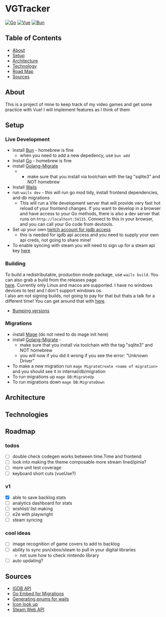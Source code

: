 # VGTracker

[![Go](https://img.shields.io/badge/go-1.24-blue.svg?logo=go)](https://go.dev/)
[![Vue](https://img.shields.io/badge/vue-3.5-green.svg?logo=Vue.js)](https://vuejs.org/)
[![Bun](https://img.shields.io/badge/bun-1.2.4-orange.svg?logo=bun)](https://github.com/oven-sh/bun)

## Table of Contents

- [About](https://github.com/Stegnerd/vgtracker#about)
- [Setup](https://github.com/Stegnerd/vgtracker#setup)
- [Architecture](https://github.com/Stegnerd/vgtracker#architecture)
- [Technology](https://github.com/Stegnerd/vgtracker#technologies)
- [Road Map](https://github.com/Stegnerd/vgtracker#roadmap)
- [Sources](https://github.com/Stegnerd/vgtracker#sources)

## About

This is a project of mine to keep track of my video games and get some practice with Vue! I will implement features as I think of them

## Setup

### Live Development

- Install [Bun](https://github.com/oven-sh/bun) - homebrew is fine
  - when you need to add a new depedency, use `bun add`
- Install [Go](https://go.dev/) - homebrew is fine
- install [Golang-Migrate](https://github.com/golang-migrate/migrate/tree/master/cmd/migrate#with-go-toolchain)
  - - make sure that you install via toolchain with the tag "sqlite3" and NOT homebrew
- Install [Wails](https://wails.io/docs/gettingstarted/installation)
- run `wails dev` - this will run go mod tidy, install frontend dependencies, and db migrations
  - This will run a Vite development
    server that will provide very fast hot reload of your frontend changes. If you want to develop in a browser
    and have access to your Go methods, there is also a dev server that runs on `http://localhost:34115`. Connect
    to this in your browser, and you can call your Go code from devtools.
- Set up your own [twitch account for igdb access](https://api-docs.igdb.com/#getting-started)
  - this is needed for igdb api access and you need to supply your own api creds, not going to share mine!
- To enable syncing with steam you will need to sign up for a steam api key [here](https://steamcommunity.com/dev/apikey)
  <!--
  potentially other links?
  - [PlayStation Network](https://www.playstation.com/en-us/develop/)
  - [Xbox Live](https://developer.microsoft.com/en-us/games/xbox/)
  - [Steam](https://partner.steamgames.com/)
  - [Nintendo](https://developer.nintendo.com/) -->

### Building

To build a redistributable, production mode package, use `wails build`. You can also grab a build from the releases page <br>
[here](https://github.com/Stegnerd/vgtracker/releases). Currently only Linux and macos are supported. I have no windows devices to test
and I don't support windows os. <br> I also am not signing builds, not going to pay for that but thats a talk for a different time!
You can get around that with [here](https://support.apple.com/guide/mac-help/open-a-mac-app-from-an-unknown-developer-mh40616/mac).

- [Bumping versions](https://github.com/mathieudutour/github-tag-action?tab=readme-ov-file#bumping)

### Migrations

- install [Mage](https://magefile.org/) (do not need to do mage init here)
- install [Golang-Migrate](https://github.com/golang-migrate/migrate/tree/master/cmd/migrate#with-go-toolchain) -
  - make sure that you install via toolchain with the tag "sqlite3" and NOT homebrew
  - you will now if you did it wrong if you see the error: "Unknown Driver"
- To make a new migration run `mage MigrateCreate <name of migration>` and you should see it in internal/db/migration
- To run migrations up `mage DB:MigrateUp`
- To run migrations down `mage DB:MigrateDown`

## Architecture

## Technologies

## Roadmap

### todos

- [ ] double check codegen works between time.Time and frontend
- [ ] look into making the theme composable more stream lined/pinia?
- [ ] more unit test coverage
- [ ] keyboard short cuts (vueUse?)

### v1

- [x] able to save backlog stats
- [ ] analytics dashboard for stats
- [ ] wishlist/ list making
- [ ] e2e with playwright
- [ ] steam syncing

### cool ideas

- [ ] image recognition of game covers to add to backlog
- [ ] ability to sync psn/xbox/steam to pull in your digital libraries
  - not sure how to check nintendo library
- [ ] auto updating?

## Sources

- [IGDB API](https://api-docs.igdb.com/#getting-started)
- [Go Embed for Migrations](https://oscarforner.com/blog/2023-10-10-go-embed-for-migrations/)
- [Generating enums for wails](https://wails.io/docs/guides/application-development#dealing-with-context-when-binding-multiple-structs)
- [Icon look up](https://icones.js.org/)
- [Steam Web API](https://partner.steamgames.com/doc/webapi)
